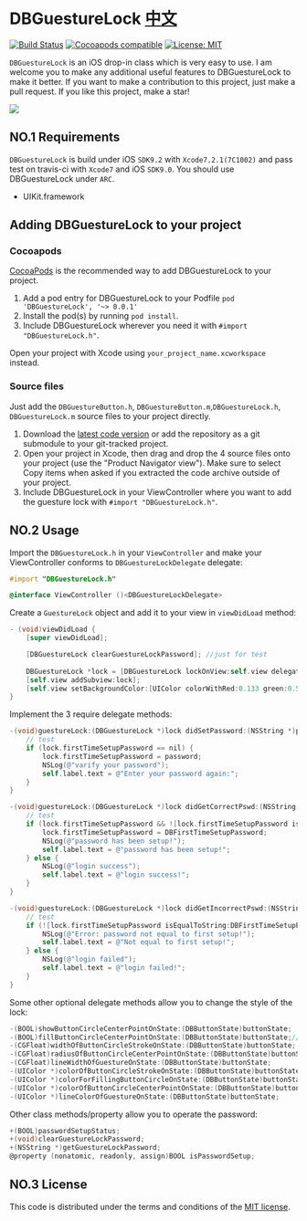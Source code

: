 # DBGuestureLock [中文](https://github.com/i36lib/DBGuestureLock/blob/master/READMECN.md)
[![Build Status](https://travis-ci.org/i36lib/DBGuestureLock.svg)](https://travis-ci.org/i36lib/DBGuestureLock)  [![Cocoapods compatible](https://img.shields.io/badge/pod-v0.0.1-blue.svg?style=flat)](https://cocoapods.org/pods/DBGuestureLock)  [![License: MIT](https://img.shields.io/badge/license-MIT-blue.svg?style=flat)](http://opensource.org/licenses/MIT)

`DBGuestureLock` is an iOS drop-in class which is very easy to use. I am welcome you to make any additional useful features to DBGuestureLock to make it better. If you want to make a contribution to this project, just make a pull request. If you like this project, make a star!

[![](http://i36.me/images/devref/DBGuestureLock_TEST.png)](http://i36.me/images/devref/DBGuestureLock_TEST.png)

## NO.1 Requirements

`DBGuestureLock` is build under iOS `SDK9.2` with `Xcode7.2.1(7C1002)` and pass test on travis-ci with `Xcode7` and iOS `SDK9.0`. You should use DBGuestureLock under `ARC`.

* UIKit.framework

## Adding DBGuestureLock to your project

### Cocoapods

[CocoaPods](http://cocoapods.org) is the recommended way to add DBGuestureLock to your project.

1. Add a pod entry for DBGuestureLock to your Podfile `pod 'DBGuestureLock', '~> 0.0.1'`
2. Install the pod(s) by running `pod install`.
3. Include DBGuestureLock wherever you need it with `#import "DBGuestureLock.h"`.

Open your project with Xcode using `your_project_name.xcworkspace` instead.

### Source files

Just add the `DBGuestureButton.h`, `DBGuestureButton.m`,`DBGuestureLock.h`, `DBGuestureLock.m` source files to your project directly.

1. Download the [latest code version](https://github.com/i36lib/DBGuestureLock/archive/master.zip) or add the repository as a git submodule to your git-tracked project.
2. Open your project in Xcode, then drag and drop the 4 source files onto your project (use the "Product Navigator view"). Make sure to select Copy items when asked if you extracted the code archive outside of your project.
3. Include DBGuestureLock in your ViewController where you want to add the guesture lock with `#import "DBGuestureLock.h"`.

## NO.2 Usage

Import the `DBGuestureLock.h` in your `ViewController` and make your ViewController conforms to `DBGuestureLockDelegate` delegate:
```objective-c
#import "DBGuestureLock.h"

@interface ViewController ()<DBGuestureLockDelegate>
```

Create a `GuestureLock` object and add it to your view in `viewDidLoad` method:
```objective-c
- (void)viewDidLoad {
    [super viewDidLoad];

    [DBGuestureLock clearGuestureLockPassword]; //just for test
    
    DBGuestureLock *lock = [DBGuestureLock lockOnView:self.view delegate:self];
    [self.view addSubview:lock];
    [self.view setBackgroundColor:[UIColor colorWithRed:0.133 green:0.596 blue:0.933 alpha:1.00]];
}
```

Implement the 3 require delegate methods:
```objective-c
-(void)guestureLock:(DBGuestureLock *)lock didSetPassword:(NSString *)password {
    // test
    if (lock.firstTimeSetupPassword == nil) {
        lock.firstTimeSetupPassword = password;
        NSLog(@"varify your password");
        self.label.text = @"Enter your password again:";
    }
}

-(void)guestureLock:(DBGuestureLock *)lock didGetCorrectPswd:(NSString *)password {
    // test
    if (lock.firstTimeSetupPassword && ![lock.firstTimeSetupPassword isEqualToString:DBFirstTimeSetupPassword]) {
        lock.firstTimeSetupPassword = DBFirstTimeSetupPassword;
        NSLog(@"password has been setup!");
        self.label.text = @"password has been setup!";
    } else {
        NSLog(@"login success");
        self.label.text = @"login success!";
    }
}

-(void)guestureLock:(DBGuestureLock *)lock didGetIncorrectPswd:(NSString *)password {
    // test
    if (![lock.firstTimeSetupPassword isEqualToString:DBFirstTimeSetupPassword]) {
        NSLog(@"Error: password not equal to first setup!");
        self.label.text = @"Not equal to first setup!";
    } else {
        NSLog(@"login failed");
        self.label.text = @"login failed!";
    }
}
```

Some other optional delegate methods allow you to change the style of the lock:
```objective-c
-(BOOL)showButtonCircleCenterPointOnState:(DBButtonState)buttonState;
-(BOOL)fillButtonCircleCenterPointOnState:(DBButtonState)buttonState;//NO for stroke, YES for fill
-(CGFloat)widthOfButtonCircleStrokeOnState:(DBButtonState)buttonState;
-(CGFloat)radiusOfButtonCircleCenterPointOnState:(DBButtonState)buttonState;
-(CGFloat)lineWidthOfGuestureOnState:(DBButtonState)buttonState;
-(UIColor *)colorOfButtonCircleStrokeOnState:(DBButtonState)buttonState;
-(UIColor *)colorForFillingButtonCircleOnState:(DBButtonState)buttonState;
-(UIColor *)colorOfButtonCircleCenterPointOnState:(DBButtonState)buttonState;
-(UIColor *)lineColorOfGuestureOnState:(DBButtonState)buttonState;
```

Other class methods/property allow you to operate the password:
```objective-c
+(BOOL)passwordSetupStatus;
+(void)clearGuestureLockPassword;
+(NSString *)getGuestureLockPassword;
@property (nonatomic, readonly, assign)BOOL isPasswordSetup;
```

## NO.3 License

This code is distributed under the terms and conditions of the [MIT license](LICENSE).
